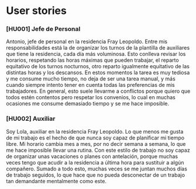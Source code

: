 # User stories

### [HU001] Jefe de Personal

Antonio, jefe de personal en la residencia Fray Leopoldo. Entre mis responsabilidades está la de organizar los turnos de la plantilla de auxiliares que tiene la residencia, cada día más voluminosa. Esto conlleva revisar los horarios, respetando las horas máximas que pueden trabajar, el reparto equitativo de los turnos nocturnos, otro reparto igualmente equitativo de las distintas horas y los descansos. En estos momentos la tarea es muy tediosa y me consume mucho tiempo, no deja de ser una tarea manual, y más cuando siempre intento tener en cuenta todas las preferencias de mis trabajadores. En general, esto suele llevarme a conflictos porque quiero que todos estén contentos pero respetar los convenios, lo cual en muchas ocasiones me consume demasiado tiempo y se me hace imposible.

### [HU002] Auxiliar

Soy Lola, auxiliar en la residencia Fray Leopoldo. Lo que menos me gusta de mi trabajo es el hecho de que nunca soy capaz de planificar mi tiempo libre. Mi horario cambia mes a mes, por no decir semana a semana, lo que me hace imposible llevar una rutina. Con este estilo de trabajo no soy capaz de organizar unas vacaciones o planes con antelación, porque muchas veces tengo que acudir a la residencia a última hora para sustituir a algún compañero. Sumado a todo esto, muchas veces se me juntan muchos días de trabajo seguidos, lo que hace que no pueda desconectar de un trabajo tan demandante mentalmente como este.